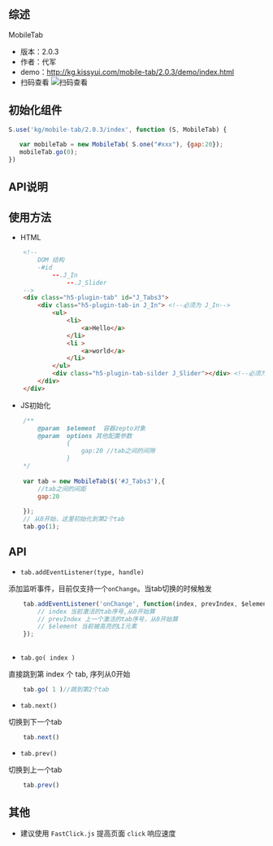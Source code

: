 ## 综述

MobileTab

* 版本：2.0.3
* 作者：代军
* demo：<http://kg.kissyui.com/mobile-tab/2.0.3/demo/index.html>
* 扫码查看 ![扫码查看](http://gtms01.alicdn.com/tps/i1/T1Q3Y3FJxbXXb5z8rZ-588-584.jpg_240x240Q90.jpg)

## 初始化组件

```` javascript
S.use('kg/mobile-tab/2.0.3/index', function (S, MobileTab) {
		
   var mobileTab = new MobileTab( S.one("#xxx"), {gap:20});
   mobileTab.go(0);
})

````	
	

## API说明
	
	
## 使用方法


* HTML

```` html
	<!--
		DOM 结构
		-#id
			--.J_In
		    	--.J_Slider	
	-->
	<div class="h5-plugin-tab" id="J_Tabs3">
		<div class="h5-plugin-tab-in J_In"> <!--必须为 J_In-->
			<ul>
				<li>
					<a>Hello</a>
				</li>
				<li >
					<a>world</a>
				</li>
			</ul>
			<div class="h5-plugin-tab-silder J_Slider"></div> <!--必须为 J_Silder-->
		</div>
	</div>
````

* JS初始化

```` javascript
	/**
		@param  $element  容器zepto对象
		@param  options 其他配置参数
				{
					gap:20 //tab之间的间隙
				}
	*/
	
	var tab = new MobileTab($('#J_Tabs3'),{
		//tab之间的间距
		gap:20
		
	});
	// 从0开始，这里初始化到第2个tab
	tab.go(1);
````



## API

* `tab.addEventListener(type, handle)`

添加监听事件，目前仅支持一个`onChange`。当tab切换的时候触发
	
```` javascript
	tab.addEventListener('onChange', function(index, prevIndex, $element){
		// index 当前激活的tab序号,从0开始算
		// prevIndex 上一个激活的tab序号，从0开始算
		// $element 当前被高亮的LI元素
	});
	
````

* `tab.go( index )`

直接跳到第 index 个 tab, 序列从0开始

```` javascript
	tab.go( 1 )//跳到第2个tab
````

* `tab.next()`

切换到下一个tab

```` javascript
	tab.next()
````

* `tab.prev()`

切换到上一个tab

```` javascript
	tab.prev()
````

## 其他
* 建议使用 `FastClick.js` 提高页面 `click` 响应速度


